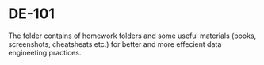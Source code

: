 # DE-101
The folder contains of homework folders and some useful materials (books, screenshots, cheatsheats etc.) for better and more effecient data engineeting practices.
